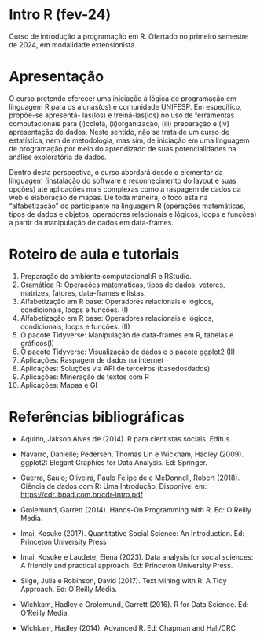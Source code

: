 # Intro R (fev-24)
Curso de introdução à programação em R. Ofertado no primeiro semestre de 2024, em modalidade extensionista.

# Apresentação
O curso pretende oferecer uma iniciação à lógica de programação em linguagem R para os alunas(os) e comunidade UNIFESP. Em específico, propõe-se apresentá- las(los) e treiná-las(los) no uso de ferramentas computacionais para (i)coleta, (ii)organização, (iii) preparação e (iv) apresentação de dados. Neste sentido, não se trata de um curso de estatística, nem de metodologia, mas sim, de iniciação em uma linguagem de programação por meio do aprendizado de suas potencialidades na análise exploratória de dados.

Dentro desta perspectiva, o curso abordará desde o elementar da linguagem (instalação do software e reconhecimento do layout e suas opções) até aplicações mais complexas como a raspagem de dados da web e elaboração de mapas. De toda maneira, o foco está na “alfabetização” do participante na linguagem R (operações matemáticas, tipos de dados e objetos, operadores relacionais e lógicos, loops e funções) a partir da manipulação de dados em data-frames.

# Roteiro de aula e tutoriais
1. Preparação do ambiente computacional:R e RStudio.
2. Gramática R: Operações matemáticas, tipos de dados, vetores, matrizes, fatores,
data-frames e listas.
3. Alfabetização em R base: Operadores relacionais e lógicos, condicionais, loops e
funções. (I)
4. Alfabetização em R base: Operadores relacionais e lógicos, condicionais, loops e
funções. (II)
5. O pacote Tidyverse: Manipulação de data-frames em R, tabelas e gráficos(I)
6. O pacote Tidyverse: Visualização de dados e o pacote ggplot2 (II)
7. Aplicações: Raspagem de dados na internet
8. Aplicações: Soluções via API de terceiros (basedosdados)
9. Aplicações: Mineração de textos com R
10. Aplicações: Mapas e GI

# Referências bibliográficas

* Aquino, Jakson Alves de (2014). R para cientistas sociais. Editus.

* Navarro, Danielle; Pedersen, Thomas Lin e Wickham, Hadley (2009). ggplot2: Elegant Graphics for Data Analysis. Ed: Springer.

* Guerra, Saulo; Oliveira, Paulo Felipe de e McDonnell, Robert (2018). Ciência de
dados com R: Uma Introdução. Disponível em: https://cdr.ibpad.com.br/cdr-intro.pdf

* Grolemund, Garrett (2014). Hands-On Programming with R. Ed: O'Reilly Media.

* Imai, Kosuke (2017). Quantitative Social Science: An Introduction. Ed: Princeton University Press

* Imai, Kosuke e Laudete, Elena (2023). Data analysis for social sciences: A friendly and practical approach. Ed: Princeton University Press.

* Silge, Julia e Robinson, David (2017). Text Mining with R: A Tidy Approach. Ed: O'Reilly Media.

* Wichkam, Hadley e Grolemund, Garrett (2016). R for Data Science. Ed: O'Reilly Media.

* Wichkam, Hadley (2014). Advanced R. Ed: Chapman and Hall/CRC
